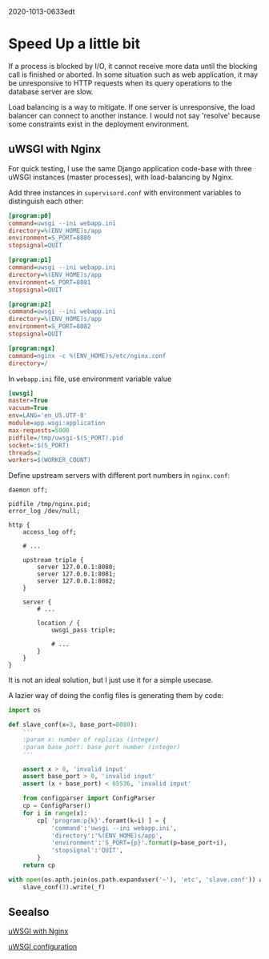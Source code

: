 2020-1013-0633edt

Speed Up a little bit
=====================

If a process is blocked by I/O, it cannot receive more data until the blocking call is finished or aborted.
In some situation such as web application, it may be unresponsive to HTTP requests when its query operations to the database server are slow.

Load balancing is a way to mitigate.
If one server is unresponsive, the load balancer can connect to another instance.
I would not say 'resolve' because some constraints exist in the deployment environment.

uWSGI with Nginx
----------------

For quick testing, I use the same Django application code-base with three uWSGI instances (master processes), with load-balancing by Nginx.

Add three instances in `supervisord.conf` with environment variables to distinguish each other:

```ini
[program:p0]
command=uwsgi --ini webapp.ini
directory=%(ENV_HOME)s/app
environment=S_PORT=8080
stopsignal=QUIT

[program:p1]
command=uwsgi --ini webapp.ini
directory=%(ENV_HOME)s/app
environment=S_PORT=8081
stopsignal=QUIT

[program:p2]
command=uwsgi --ini webapp.ini
directory=%(ENV_HOME)s/app
environment=S_PORT=8082
stopsignal=QUIT

[program:ngx]
command=nginx -c %(ENV_HOME)s/etc/nginx.conf
directory=/
```

In `webapp.ini` file, use environment variable value

```ini
[uwsgi]
master=True
vacuum=True
env=LANG='en_US.UTF-8'
module=app.wsgi:application
max-requests=5000
pidfile=/tmp/uwsgi-$(S_PORT).pid
socket=:$(S_PORT)
threads=2
workers=$(WORKER_COUNT)
```

Define upstream servers with different port numbers in `nginx.conf`:

```nginx
daemon off;

pidfile /tmp/nginx.pid;
error_log /dev/null;

http {
    access_log off;

    # ...

    upstream triple {
        server 127.0.0.1:8080;
        server 127.0.0.1:8081;
        server 127.0.0.1:8082;
    }

    server {
        # ...

        location / {
            uwsgi_pass triple;

            # ...
        }
    }
}
```

It is not an ideal solution, but I just use it for a simple usecase.

A lazier way of doing the config files is generating them by code:

```python
import os

def slave_conf(x=3, base_port=8080):
    '''
    :param x: number of replicas (integer)
    :param base_port: base port number (integer)
    '''

    assert x > 0, 'invalid input'
    assert base_port > 0, 'invalid input'
    assert (x + base_port) < 65536, 'invalid input'

    from configparser import ConfigParser
    cp = ConfigParser()
    for i in range(x):
        cp[ 'program:p{k}'.foramt(k=i) ] = {
            'command':'uwsgi --ini webapp.ini',
            'directory':'%(ENV_HOME)s/app',
            'environment':'S_PORT={p}'.format(p=base_port+i),
            'stopsignal':'QUIT',
        }
    return cp

with open(os.apth.join(os.path.expanduser('~'), 'etc', 'slave.conf')) as _f:
    slave_conf(3).write(_f)
```

Seealso
-------

[uWSGI with Nginx](https://uwsgi-docs.readthedocs.io/en/latest/Nginx.html#clustering)

[uWSGI configuration](]https://uwsgi-docs.readthedocs.io/en/latest/Configuration.html)
